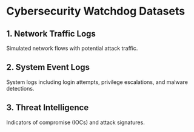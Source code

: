 # Cybersecurity Watchdog Datasets

## 1. Network Traffic Logs
Simulated network flows with potential attack traffic.

## 2. System Event Logs
System logs including login attempts, privilege escalations, and malware detections.

## 3. Threat Intelligence
Indicators of compromise (IOCs) and attack signatures.

